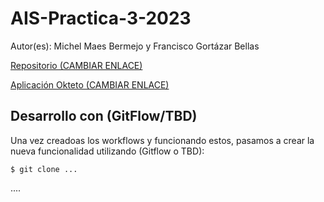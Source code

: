 # AIS-Practica-3-2023

Autor(es): Michel Maes Bermejo y Francisco Gortázar Bellas

[Repositorio (CAMBIAR ENLACE)](https://github.com/URJC-AIS/AIS-Practica-3-2023-template)

[Aplicación Okteto (CAMBIAR ENLACE)](https://books-reviewer-joaquinfn21.cloud.okteto.net/)

## Desarrollo con (GitFlow/TBD)

Una vez creadoas los workflows y funcionando estos, pasamos a crear la nueva funcionalidad utilizando (Gitflow o TBD):

```
$ git clone ...
```

....

